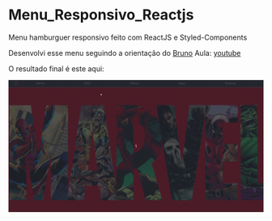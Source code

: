 # Menu_Responsivo_Reactjs
Menu hamburguer responsivo feito com ReactJS e Styled-Components


Desenvolvi esse menu seguindo a orientação do [Bruno](https://github.com/Tautorn)
Aula: [youtube](https://www.youtube.com/watch?v=pfsC1MPMJnY)

O resultado final é este aqui:

![Final Project](./final.gif)
